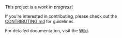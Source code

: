 This project is a *work in progress*!

If you're interested in contributing, please check out the [CONTRIBUTING.md](./CONTRIBUTING.md) for guidelines.

For detailed documentation, visit the [Wiki](https://github.com/stefanGaina/Heap-of-Battle/wiki).
